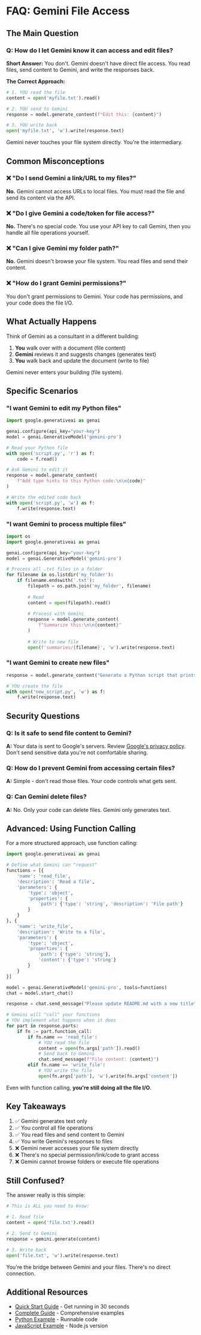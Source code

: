 # FAQ: Gemini File Access

## The Main Question

### Q: How do I let Gemini know it can access and edit files?

**Short Answer:** You don't. Gemini doesn't have direct file access. You read files, send content to Gemini, and write the responses back.

**The Correct Approach:**
```python
# 1. YOU read the file
content = open('myfile.txt').read()

# 2. YOU send to Gemini
response = model.generate_content(f"Edit this: {content}")

# 3. YOU write back
open('myfile.txt', 'w').write(response.text)
```

Gemini never touches your file system directly. You're the intermediary.

## Common Misconceptions

### ❌ "Do I send Gemini a link/URL to my files?"
**No.** Gemini cannot access URLs to local files. You must read the file and send its content via the API.

### ❌ "Do I give Gemini a code/token for file access?"
**No.** There's no special code. You use your API key to call Gemini, then you handle all file operations yourself.

### ❌ "Can I give Gemini my folder path?"
**No.** Gemini doesn't browse your file system. You read files and send their content.

### ❌ "How do I grant Gemini permissions?"
You don't grant permissions to Gemini. Your code has permissions, and your code does the file I/O.

## What Actually Happens

Think of Gemini as a consultant in a different building:

1. **You** walk over with a document (file content)
2. **Gemini** reviews it and suggests changes (generates text)
3. **You** walk back and update the document (write to file)

Gemini never enters your building (file system).

## Specific Scenarios

### "I want Gemini to edit my Python files"

```python
import google.generativeai as genai

genai.configure(api_key="your-key")
model = genai.GenerativeModel('gemini-pro')

# Read your Python file
with open('script.py', 'r') as f:
    code = f.read()

# Ask Gemini to edit it
response = model.generate_content(
    f"Add type hints to this Python code:\n\n{code}"
)

# Write the edited code back
with open('script.py', 'w') as f:
    f.write(response.text)
```

### "I want Gemini to process multiple files"

```python
import os
import google.generativeai as genai

genai.configure(api_key="your-key")
model = genai.GenerativeModel('gemini-pro')

# Process all .txt files in a folder
for filename in os.listdir('my_folder'):
    if filename.endswith('.txt'):
        filepath = os.path.join('my_folder', filename)
        
        # Read
        content = open(filepath).read()
        
        # Process with Gemini
        response = model.generate_content(
            f"Summarize this:\n\n{content}"
        )
        
        # Write to new file
        open(f'summaries/{filename}', 'w').write(response.text)
```

### "I want Gemini to create new files"

```python
response = model.generate_content("Generate a Python script that prints 'Hello World'")

# YOU create the file
with open('new_script.py', 'w') as f:
    f.write(response.text)
```

## Security Questions

### Q: Is it safe to send file content to Gemini?
**A:** Your data is sent to Google's servers. Review [Google's privacy policy](https://policies.google.com/privacy). Don't send sensitive data you're not comfortable sharing.

### Q: How do I prevent Gemini from accessing certain files?
**A:** Simple - don't read those files. Your code controls what gets sent.

### Q: Can Gemini delete files?
**A:** No. Only your code can delete files. Gemini only generates text.

## Advanced: Using Function Calling

For a more structured approach, use function calling:

```python
import google.generativeai as genai

# Define what Gemini can "request"
functions = [{
    'name': 'read_file',
    'description': 'Read a file',
    'parameters': {
        'type': 'object',
        'properties': {
            'path': {'type': 'string', 'description': 'File path'}
        }
    }
}, {
    'name': 'write_file',
    'description': 'Write to a file',
    'parameters': {
        'type': 'object',
        'properties': {
            'path': {'type': 'string'},
            'content': {'type': 'string'}
        }
    }
}]

model = genai.GenerativeModel('gemini-pro', tools=functions)
chat = model.start_chat()

response = chat.send_message("Please update README.md with a new title")

# Gemini will "call" your functions
# YOU implement what happens when it does
for part in response.parts:
    if fn := part.function_call:
        if fn.name == 'read_file':
            # YOU read the file
            content = open(fn.args['path']).read()
            # Send back to Gemini
            chat.send_message(f"File content: {content}")
        elif fn.name == 'write_file':
            # YOU write the file
            open(fn.args['path'], 'w').write(fn.args['content'])
```

Even with function calling, **you're still doing all the file I/O**.

## Key Takeaways

1. ✅ Gemini generates text only
2. ✅ You control all file operations
3. ✅ You read files and send content to Gemini
4. ✅ You write Gemini's responses to files
5. ❌ Gemini never accesses your file system directly
6. ❌ There's no special permission/link/code to grant access
7. ❌ Gemini cannot browse folders or execute file operations

## Still Confused?

The answer really is this simple:

```python
# This is ALL you need to know:

# 1. Read file
content = open('file.txt').read()

# 2. Send to Gemini  
response = gemini.generate(content)

# 3. Write back
open('file.txt', 'w').write(response.text)
```

You're the bridge between Gemini and your files. There's no direct connection.

## Additional Resources

- [Quick Start Guide](QUICKSTART.md) - Get running in 30 seconds
- [Complete Guide](GEMINI_FILE_ACCESS_GUIDE.md) - Comprehensive examples
- [Python Example](example_file_access.py) - Runnable code
- [JavaScript Example](example_file_access.js) - Node.js version
